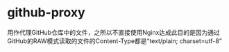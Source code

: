 # github-proxy
用作代理GitHub仓库中的文件，之所以不直接使用Nginx达成此目的是因为通过GitHub的RAW模式读取的文件的Content-Type都是“text/plain; charset=utf-8”
